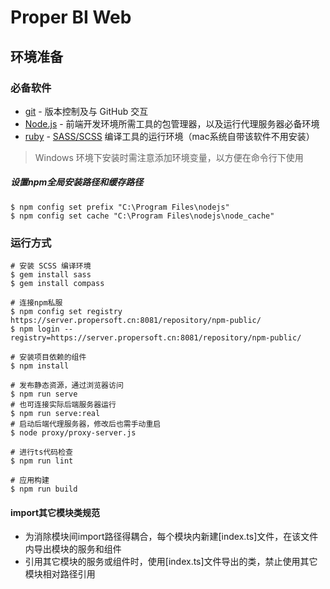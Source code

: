 Proper BI Web
=====================

环境准备
-------
### 必备软件
* [git](http://www.git-scm.com/) - 版本控制及与 GitHub 交互
* [Node.js](https://nodejs.org/) - 前端开发环境所需工具的包管理器，以及运行代理服务器必备环境
* [ruby](http://www.ruby-lang.org/) - [SASS/SCSS](http://sass-lang.com/) 编译工具的运行环境（mac系统自带该软件不用安装）

> Windows 环境下安装时需注意添加环境变量，以方便在命令行下使用

##### 设置npm全局安装路径和缓存路径
```
$ npm config set prefix "C:\Program Files\nodejs"
$ npm config set cache "C:\Program Files\nodejs\node_cache"
```

### 运行方式
```
# 安装 SCSS 编译环境
$ gem install sass
$ gem install compass

# 连接npm私服
$ npm config set registry https://server.propersoft.cn:8081/repository/npm-public/
$ npm login --registry=https://server.propersoft.cn:8081/repository/npm-public/

# 安装项目依赖的组件
$ npm install

# 发布静态资源，通过浏览器访问
$ npm run serve
# 也可连接实际后端服务器运行
$ npm run serve:real
# 启动后端代理服务器，修改后也需手动重启
$ node proxy/proxy-server.js

# 进行ts代码检查
$ npm run lint

# 应用构建
$ npm run build
```

#### import其它模块类规范
- 为消除模块间import路径得耦合，每个模块内新建[index.ts]文件，在该文件内导出模块的服务和组件
- 引用其它模块的服务或组件时，使用[index.ts]文件导出的类，禁止使用其它模块相对路径引用
